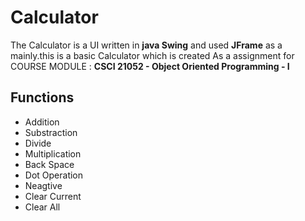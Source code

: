 # Calculator

The Calculator is a UI written in **java Swing** and used **JFrame** as a mainly.this is a basic Calculator which is created As a assignment for 
COURSE MODULE : **CSCI 21052 - Object Oriented Programming - I** 

## Functions

* Addition
* Substraction
* Divide
* Multiplication
* Back Space
* Dot Operation
* Neagtive
* Clear Current
* Clear All
